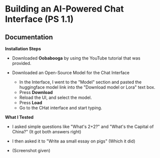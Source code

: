 
# Building an AI-Powered Chat Interface (PS 1.1)

## Documentation

**Installation Steps**

   - Downloaded **Oobabooga** by using the YouTube tutorial that was provided.

   - Downloaded an Open-Source Model for the Chat Interface
     - In the Interface, I went to the "Model" section and pasted the huggingface model link into the "Download model or Lora" text box.
     - Press **Download**
     - Reload the UI, and select the model.
     - Press **Load**
     - Go to the CHat interface and start typing.

**What I Tested**
   
   - I asked simple questions like "What's 2+2?" and "What's the Capital of China?" (It got both answers right)

   - I then asked it to "Write aa small essay on pigs" (Which it did)

   - (Screenshot given)
  

